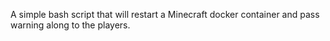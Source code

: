 A simple bash script that will restart a Minecraft docker container and pass warning along to the players.
